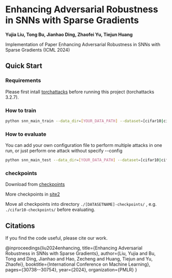 # Enhancing Adversarial Robustness in SNNs with Sparse Gradients 
**Yujia Liu, Tong Bu, Jianhao Ding, Zhaofei Yu, Tiejun Huang**

Implementation of Paper Enhancing Adversarial Robustness in SNNs with Sparse Gradients
(ICML 2024)

## Quick Start
### Requirements
Please first intall [torchattacks](https://pypi.org/project/torchattacks/) before running this project (torchattacks 3.2.7).

### How to train
```bash
python snn_main_train --data_dir=[YOUR_DATA_PATH] --dataset=[cifar10|cifar100] --lamb=[Sparsity_Coefficient_Parameter] --model=[vgg11|wrn16]
```

### How to evaluate
You can add your own configuration file to perform multiple attacks in one run, or just perform one attack without specify --config
```bash
python snn_main_test --data_dir=[YOUR_DATA_PATH] --dataset=[cifar10|cifar100] --identifier=[FILENAME_TOBE_EVALUATED] --model=[vgg11|wrn16] --config=[JSON FILE NAME]
```

### checkpoints
Download from [checkpoints](https://drive.google.com/drive/folders/196nQUljY01lCV5LYlgx-f5MK366uIId2?usp=sharing)

More checkpoints in [site2](https://disk.pku.edu.cn/link/AABD1D2719359B49E29BF2AA70FB6F1448)

Move all checkpoints into directory `./[DATASETNAME]-checkpoints/` , e.g. `./cifar10-checkpoints/` before evaluating.

## Citations
If you find the code useful, please cite our work.

@inproceedings{liu2024enhancing,
  title={Enhancing Adversarial Robustness in SNNs with Sparse Gradients},
  author={Liu, Yujia and Bu, Tong and Ding, Jianhao and Hao, Zecheng and Huang, Tiejun and Yu, Zhaofei},
  booktitle={International Conference on Machine Learning},
  pages={30738--30754},
  year={2024},
  organization={PMLR}
}
